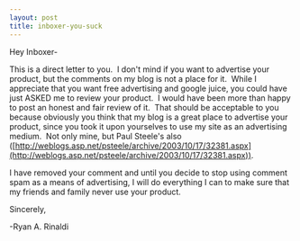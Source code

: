 ```yaml
---
layout: post
title: inboxer-you-suck
---
```

Hey Inboxer-

This is a direct letter to you.  I don't mind if you want to advertise
your product, but the comments on my blog is not a place for it.  While
I appreciate that you want free advertising and google juice, you could
have just ASKED me to review your product.  I would have been more than
happy to post an honest and fair review of it.  That should be
acceptable to you because obviously you think that my blog is a great
place to advertise your product, since you took it upon yourselves to
use my site as an advertising medium.  Not only mine, but Paul Steele's
also
([http://weblogs.asp.net/psteele/archive/2003/10/17/32381.aspx](http://weblogs.asp.net/psteele/archive/2003/10/17/32381.aspx)).

I have removed your comment and until you decide to stop using comment
spam as a means of advertising, I will do everything I can to make sure
that my friends and family never use your product.

Sincerely,

-Ryan A. Rinaldi
